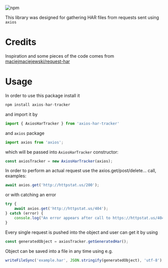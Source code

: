 ![npm](https://img.shields.io/npm/v/axios-har-tracker?color=9cf&style=plastic)

This library was designed for gathering HAR files from requests sent using `axios`

# Credits

Inspiration and some pieces of the code comes from [maciejmaciejewski/request-har](https://github.com/maciejmaciejewski/request-har)

# Usage

In order to use this package install it 
```js
npm install axios-har-tracker
```
and import it by 
```js
import { AxiosHarTracker } from 'axios-har-tracker'
```
and `axios` package 
```js
import axios from 'axios';
```
which will be passed into `AxiosHarTracker` constructor:
```js
const axiosTracker = new AxiosHarTracker(axios); 
```

In order to perform an actual request use the axios.get/post/delete... call, examples:
```js
await axios.get('http://httpstat.us/200');
```
or with catching an error
```js
try {
    await axios.get('http://httpstat.us/404');
} catch (error) {
    console.log("An error appears after call to https://httpstat.us/404:", error);
}
```

Every single request is pushed into the object and user can get it by using
```js
const generatedObject = axiosTracker.getGeneratedHar();
```
Object can be saved into a file in any time using e.g.
```js
writeFileSync('example.har', JSON.stringify(generatedObject), 'utf-8');
```